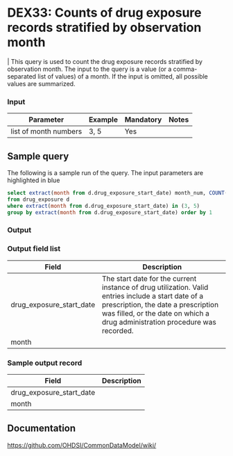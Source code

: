 # DEX33: Counts of drug exposure records stratified by observation month

| This query is used to count the drug exposure records stratified by observation month. The input to the query is a value (or a comma-separated list of values) of a month. If the input is omitted, all possible values are summarized.

### Input

|  Parameter |  Example |  Mandatory |  Notes | 
| --- | --- | --- | --- |
| list of month numbers | 3, 5 |  Yes |  

## Sample query
The following is a sample run of the query. The input parameters are highlighted in  blue 

```sql
select extract(month from d.drug_exposure_start_date) month_num, COUNT(1) as exp_in_month_count 
from drug_exposure d 
where extract(month from d.drug_exposure_start_date) in (3, 5) 
group by extract(month from d.drug_exposure_start_date) order by 1 
```

### Output

### Output field list

|  Field |  Description |
| --- | --- | 
| drug_exposure_start_date | The start date for the current instance of drug utilization. Valid entries include a start date of a prescription, the date a prescription was filled, or the date on which a drug administration procedure was recorded. |
| month |   |


### Sample output record

|  Field |  Description |
| --- | --- | 
| drug_exposure_start_date |   |
| month |   |

## Documentation
https://github.com/OHDSI/CommonDataModel/wiki/
